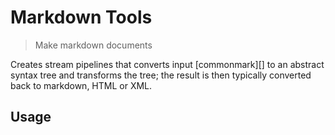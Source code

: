 # Markdown Tools

<? @include readme/badges.md ?>

> Make markdown documents

Creates stream pipelines that converts input [commonmark][] to an abstract syntax tree and transforms the tree; the result is then typically converted back to markdown, HTML or XML.

<? @include readme/install.md ?>

## Usage

<? @source {javascript=s/\.\.\/index/mkdoc/gm} usage.js ?>

<? @include {=readme}
      cli.md
      license.md
      links.md ?>
